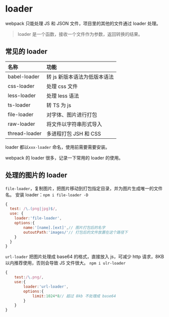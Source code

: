 # loader

webpack 只能处理 JS 和 JSON 文件，项目里的其他的文件通过 loader 处理。

> loader 是一个函数，接收一个文件作为参数，返回转换的结果。

## 常见的 loader

| 名称          | 功能                         |
| :------------ | :--------------------------- |
| babel-loader  | 转 js 新版本语法为低版本语法 |
| css-loader    | 处理 css 文件                |
| less-loader   | 处理 less 语法               |
| ts-loader     | 转 TS 为 js                  |
| file-loader   | 对字体、图片进行打包         |
| raw-loader    | 将文件以字符串形式导入       |
| thread-loader | 多进程打包 JSH 和 CSS        |

loader 都以`xxx-loader` 命名，使用前需要需要安装。

webpack 的 loader 很多，记录一下常用的 loader 的使用。

## 处理的图片的 loader

`file-loader`，复制图片，把图片移动到打包指定目录，并为图片生成唯一的文件名。
安装 loader：`npm i file-loader -D`

```js
{
  test: /\.(png|jpg)$/,
  use: {
    loader:'file-loader',
    options:{
        name:'[name].[ext]',// 图片打包后的名字
        outoutPath:'images/'// 打包后的文件放置在这个路径下
    }
  }
}
```

`url-loader` 把图片处理成 base64 的格式，直接放入 js，可减少 http 请求，8KB 以内推荐使用，否则会导致 JS 文件很大。
`npm i ulr-loader`

```js
{
    test:/\.png/,
    use:{
        loader:'url-loader',
        options:{
            limit:1024*8// 超过 8kb 不处理成 base64
        }
    }
}
```
